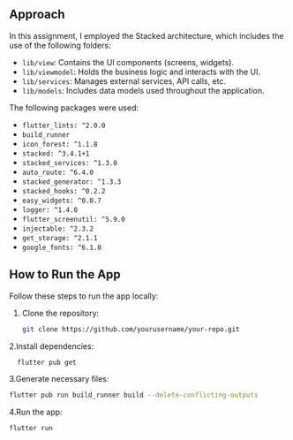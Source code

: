 
## Approach

In this assignment, I employed the Stacked architecture, which includes the use of the following folders:

- `lib/view`: Contains the UI components (screens, widgets).
- `lib/viewmodel`: Holds the business logic and interacts with the UI.
- `lib/services`: Manages external services, API calls, etc.
- `lib/models`: Includes data models used throughout the application.

The following packages were used:

- `flutter_lints: ^2.0.0`
- `build_runner`
- `icon_forest: ^1.1.8`
- `stacked: ^3.4.1+1`
- `stacked_services: ^1.3.0`
- `auto_route: ^6.4.0`
- `stacked_generator: ^1.3.3`
- `stacked_hooks: ^0.2.2`
- `easy_widgets: ^0.0.7`
- `logger: ^1.4.0`
- `flutter_screenutil: ^5.9.0`
- `injectable: ^2.3.2`
- `get_storage: ^2.1.1`
- `google_fonts: ^6.1.0`

## How to Run the App

Follow these steps to run the app locally:

1. Clone the repository:
   ```bash
   git clone https://github.com/yourusername/your-repo.git
   ```
2.Install dependencies:
  ```bash
    flutter pub get
  ``` 
3.Generate necessary files:
   ```bash
flutter pub run build_runner build --delete-conflicting-outputs
```
4.Run the app:
```bash
flutter run
```


